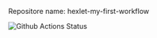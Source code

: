 Repositore name: hexlet-my-first-workflow

![Github Actions Status](https://github.com/CyberWarrior91/hexlet-my-first-workflow/actions/workflow/hello-world.yml/badge.svg)
